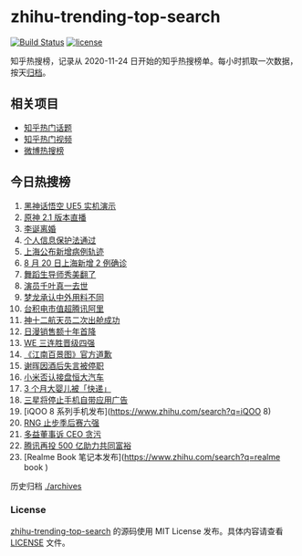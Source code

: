 # zhihu-trending-top-search

[![Build Status](https://github.com/justjavac/zhihu-trending-top-search/workflows/ci/badge.svg?branch=main)](https://github.com/justjavac/zhihu-trending-top-search/actions)
[![license](https://img.shields.io/github/license/justjavac/zhihu-trending-top-search)](https://github.com/justjavac/zhihu-trending-top-search/blob/main/LICENSE)

知乎热搜榜，记录从 2020-11-24 日开始的知乎热搜榜单。每小时抓取一次数据，按天[归档](./archives)。

## 相关项目

- [知乎热门话题](https://github.com/justjavac/zhihu-trending-hot-questions)
- [知乎热门视频](https://github.com/justjavac/zhihu-trending-hot-video)
- [微博热搜榜](https://github.com/justjavac/weibo-trending-hot-search)

## 今日热搜榜

<!-- BEGIN -->
<!-- 最后更新时间 Sat Aug 21 2021 19:10:07 GMT+0800 (China Standard Time) -->

1. [黑神话悟空 UE5 实机演示](https://www.zhihu.com/search?q=黑神话悟空)
1. [原神 2.1 版本直播](https://www.zhihu.com/search?q=原神)
1. [李诞离婚](https://www.zhihu.com/search?q=李诞)
1. [个人信息保护法通过](https://www.zhihu.com/search?q=个人信息保护法)
1. [上海公布新增病例轨迹](https://www.zhihu.com/search?q=上海疫情)
1. [8 月 20 日上海新增 2 例确诊](https://www.zhihu.com/search?q=上海疫情)
1. [舞蹈生导师秀美翻了](https://www.zhihu.com/search?q=舞蹈生)
1. [演员千叶真一去世](https://www.zhihu.com/search?q=千叶真一)
1. [梦龙承认中外用料不同](https://www.zhihu.com/search?q=梦龙)
1. [台积电市值超腾讯阿里](https://www.zhihu.com/search?q=台积电)
1. [神十二航天员二次出舱成功](https://www.zhihu.com/search?q=神舟十二号)
1. [日漫销售额十年首降](https://www.zhihu.com/search?q=日本动漫)
1. [WE 三连胜晋级四强](https://www.zhihu.com/search?q=we)
1. [《江南百景图》官方道歉](https://www.zhihu.com/search?q=江南百景图)
1. [谢晖因酒后失言被停职](https://www.zhihu.com/search?q=谢晖)
1. [小米否认接盘恒大汽车](https://www.zhihu.com/search?q=小米汽车)
1. [3 个月大婴儿被「快递」](https://www.zhihu.com/search?q=婴儿被快递)
1. [三星将停止手机自带应用广告](https://www.zhihu.com/search?q=三星手机)
1. [iQOO 8 系列手机发布](https://www.zhihu.com/search?q=iQOO 8)
1. [RNG 止步季后赛六强](https://www.zhihu.com/search?q=RNG)
1. [多益董事诉 CEO 贪污](https://www.zhihu.com/search?q=多益网络)
1. [腾讯再投 500 亿助力共同富裕](https://www.zhihu.com/search?q=腾讯500亿)
1. [Realme Book 笔记本发布](https://www.zhihu.com/search?q=realme book )

<!-- END -->

历史归档 [./archives](./archives)

### License

[zhihu-trending-top-search](https://github.com/justjavac/zhihu-trending-top-search)
的源码使用 MIT License 发布。具体内容请查看 [LICENSE](./LICENSE) 文件。
